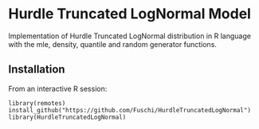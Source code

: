 # Hurdle Truncated LogNormal Model
Implementation of Hurdle Truncated LogNormal distribution in R language with the mle, density, quantile and random generator functions.

Installation
------------
From an interactive R session:

```{r, eval=FALSE}
library(remotes)
install_github("https://github.com/Fuschi/HurdleTruncatedLogNormal")
library(HurdleTruncatedLogNormal)
```
